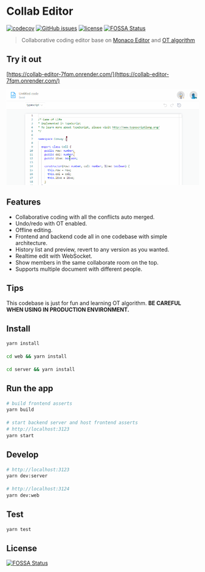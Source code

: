 # Collab Editor

[![codecov](https://codecov.io/gh/BaffinLee/colla-editor/branch/main/graph/badge.svg?token=FboFvXhrVG)](https://codecov.io/gh/BaffinLee/colla-editor)
[![GitHub issues](https://img.shields.io/github/issues/BaffinLee/colla-editor.svg)](https://github.com/BaffinLee/colla-editor/issues)
[![license](https://img.shields.io/github/license/baffinlee/colla-editor.svg)](https://github.com/baffinlee/colla-editor)
[![FOSSA Status](https://app.fossa.com/api/projects/git%2Bgithub.com%2FBaffinLee%2Fcolla-editor.svg?type=shield)](https://app.fossa.com/projects/git%2Bgithub.com%2FBaffinLee%2Fcolla-editor?ref=badge_shield)

> Collaborative coding editor base on [Monaco Editor](https://microsoft.github.io/monaco-editor/index.html) and [OT algorithm](https://en.wikipedia.org/wiki/Operational_transformation)

## Try it out

[https://collab-editor-7fqm.onrender.com/](https://collab-editor-7fqm.onrender.com/)

![Screen Shot](https://raw.githubusercontent.com/BaffinLee/colla-editor/main/web/src/static/image/screenshot.gif)

## Features

- Collaborative coding with all the conflicts auto merged.
- Undo/redo with OT enabled.
- Offline editing.
- Frontend and backend code all in one codebase with simple architecture.
- History list and preview, revert to any version as you wanted.
- Realtime edit with WebSocket.
- Show members in the same collaborate room on the top.
- Supports multiple document with different people.

## Tips

This codebase is just for fun and learning OT algorithm. **BE CAREFUL WHEN USING IN PRODUCTION ENVIRONMENT.**

## Install

```bash
yarn install

cd web && yarn install

cd server && yarn install
```

## Run the app

```bash
# build frontend asserts
yarn build

# start backend server and host frontend asserts
# http://localhost:3123
yarn start
```

## Develop

```bash
# http://localhost:3123
yarn dev:server

# http://localhost:3124
yarn dev:web
```

## Test

```bash
yarn test
```


## License
[![FOSSA Status](https://app.fossa.com/api/projects/git%2Bgithub.com%2FBaffinLee%2Fcolla-editor.svg?type=large)](https://app.fossa.com/projects/git%2Bgithub.com%2FBaffinLee%2Fcolla-editor?ref=badge_large)